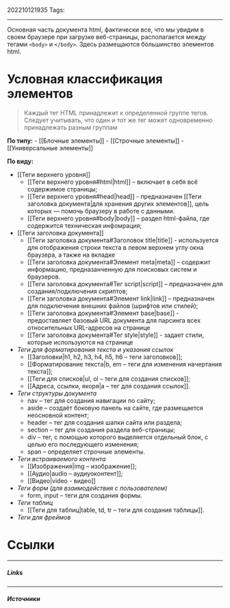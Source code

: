 202210121935
Tags:
___
Основная часть документа html, фактически все, что мы увидим в своем браузере при загрузке веб-страницы, располагается между тегами `<body>` и `</body>`. Здесь размещаются большинство элементов html.

# Условная классификация элементов

>Каждый тег HTML принадлежит к определенной группе тегов.
>Следует учитывать, что один и тот же тег может одновременно принадлежать разным группам

**По типу:**
	- [[Блочные элементы]]
	- [[Строчные элементы]]
	- [[Универсальные элементы]]

**По виду:**
- [[Теги верхнего уровня]]
	- [[Теги верхнего уровня#html|html]] – включает в себя всё содержимое страницы;
	- [[Теги верхнего уровня#head|head]] - предназначен [[Теги заголовка документа|для хранения других элементов]], цель которых — помочь браузеру в работе с данными.
	- [[Теги верхнего уровня#body|body]] – раздел html-файла, где содержится техническая инфомрация;
- [[Теги заголовка документа]]
	- [[Теги заголовка документа#Заголовок title|title]] - используется для отображения строки текста в левом верхнем углу окна браузера, а также на вкладке
	- [[Теги заголовка документа#Элемент meta|meta]] – содержит информацию, предназанченную для поисковых систем и браузеров.
	- [[Теги заголовка документа#Тег script|script]] – предназначен для создания/подключения скриптов;
	- [[Теги заголовка документа#Элемент link|link]] – предназначен для подключения внешних файлов (шрифтов или стилей);
	- [[Теги заголовка документа#Элемент base|base]] - предоставляет базовый URL документа для парсинга всех относительных URL-адресов на странице
	- [[Теги заголовка документа#Тег style|style]] - задает стили, которые используются на странице
- *Теги для форматирования текста и указания ссылок*
	-  [[Заголовки|h1, h2, h3, h4, h5, h6 – теги заголовков]];
	-  [[Форматирование текста|b, em – теги для изменения начертания текста]];
	-  [[Теги для списков|ul, ol – теги для создания списков]];
	-  [[Адреса, ссылки, якоря|a – тег для создания ссылок]].
- *Теги структуры документа*
	-  nav – тег для создания навигации по сайту;
	-  aside – создаёт боковую панель на сайте, где размещается неосновной контент;
	-  header – тег для создания шапки сайта или раздела;
	-  section – тег для создания раздела веб-страницы;
	-  div – тег, с помощью которого выделяется отдельный блок, с целью его последующего изменения;
	-  span – определяет строчные элементы.
- *Теги встраиваемого контента*
	- [[Изображения|img – изображение]];
	- [[Аудио|audio – аудиуоконтент]];
	- [[Видео|video - видео]]
- *Теги форм (для взаимодействия с пользователем)*
	- form, input – теги для создания формы.
- *Теги таблиц*
	- [[Теги для таблиц|table, td, tr – теги для создания таблицы]].
- *Теги для фреймов*


# Ссылки
___
##### Links


---
##### Источники
